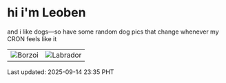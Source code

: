 # hi i'm Leoben

and i like dogs—so have some random dog pics that change whenever my CRON feels like it

|  |  |
|--------|----------|
| ![Borzoi](https://random-dog-vercel.vercel.app/api/random-borzoi?v=1757864136) | ![Labrador](https://random-dog-vercel.vercel.app/api/random-labrador?v=1757864136) |

Last updated: 2025-09-14 23:35 PHT
